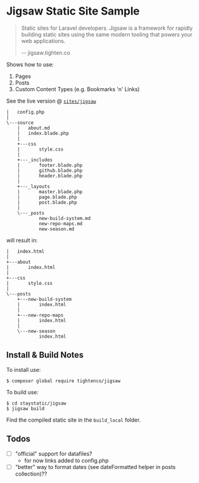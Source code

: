 # Jigsaw Static Site Sample

> Static sites for Laravel developers.
> Jigsaw is a framework for rapidly building static sites
> using the same modern tooling that powers your web applications.
>
> -- jigsaw.tighten.co



Shows how to use:

1. Pages
2. Posts
3. Custom Content Types (e.g. Bookmarks 'n' Links)

See the live version @ [`sites/jigsaw`](http://staystatic.github.io/sites/jigsaw)

```
|   config.php
|
\---source
    |   about.md
    |   index.blade.php
    |
    +---css
    |       style.css
    |
    +---_includes
    |       footer.blade.php
    |       github.blade.php
    |       header.blade.php
    |
    +---_layouts
    |       master.blade.php
    |       page.blade.php
    |       post.blade.php
    |
    \---_posts
            new-build-system.md
            new-repo-maps.md
            new-season.md
```

will result in:

```
|   index.html
|
+---about
|       index.html
|
+---css
|       style.css
|
\---posts
    +---new-build-system
    |       index.html
    |
    +---new-repo-maps
    |       index.html
    |
    \---new-season
            index.html
```


## Install & Build Notes

To install use:

```
$ composer global require tightenco/jigsaw
```

To build  use:

```
$ cd staystatic/jigsaw
$ jigsaw build
```

Find the compiled static site in the `build_local` folder.



## Todos

- [ ] "official" support for datafiles?
  - for now links added to config.php
- [ ] "better" way to format dates (see dateFormatted helper in posts collection)??
